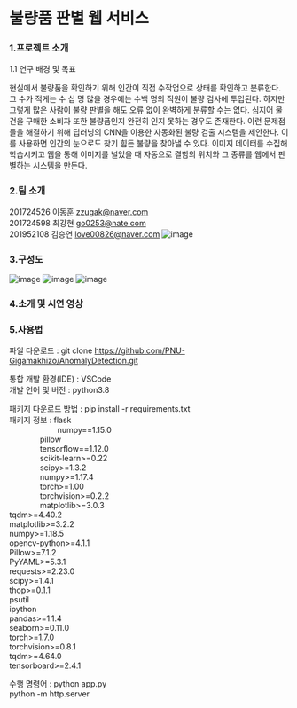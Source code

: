 # 불량품 판별 웹 서비스
### 1.프로젝트 소개
1.1 연구 배경 및 목표

  현실에서 불량품을 확인하기 위해 인간이 직접 수작업으로 상태를 확인하고 분류한다. 그 수가 적게는 수  십 명 많을 경우에는 수백 명의 직원이 불량 검사에 투입된다. 하지만 그렇게 많은 사람이 불량 판별을 해도 오류 없이 완벽하게 분류할 수는 없다. 심지어 물건을 구매한 소비자 또한 불량품인지 완전히 인지 못하는 경우도 존재한다. 이런 문제점들을 해결하기 위해 딥러닝의 CNN을 이용한 자동화된 불량 검출 시스템을 제안한다. 이를 사용하면 인간의 눈으로도 찾기 힘든 불량을 찾아낼 수 있다. 이미지 데이터를 수집해 학습시키고 웹을 통해 이미지를 널었을 때 자동으로 결함의 위치와 그 종류를 웹에서 판별하는 시스템을 만든다.

### 2.팀 소개
201724526 이동훈 zzugak@naver.com  
201724598 최강현 go0253@nate.com  
201952108 김승연 love00826@naver.com
![image](https://user-images.githubusercontent.com/64565005/195789448-67f034d6-deb4-4282-8008-cd4331e5d488.png)

### 3.구성도
![image](https://user-images.githubusercontent.com/64565005/195790034-36b07da2-36a3-4b45-932f-45cbe59c281f.png)
![image](https://user-images.githubusercontent.com/64565005/195790050-dd5c74b0-b741-4838-8c73-0fd530c173ab.png)
![image](https://user-images.githubusercontent.com/64565005/195790058-df6db475-9a18-4335-920c-e58955dcab52.png)

### 4.소개 및 시연 영상

### 5.사용법

파일 다운로드 : git clone https://github.com/PNU-Gigamakhizo/AnomalyDetection.git

통합 개발 환경(IDE) : VSCode  
개발 언어 및 버전 : python3.8  
              
패키지 다운로드 방법 : pip install -r requirements.txt  
패키지 정보 :  flask  
&nbsp;&nbsp;&nbsp;&nbsp;&nbsp;&nbsp;&nbsp;&nbsp;&nbsp;&nbsp;&nbsp;&nbsp;&nbsp;&nbsp;&nbsp;&nbsp;&nbsp;&nbsp;&nbsp;&nbsp;&nbsp;&nbsp;numpy==1.15.0  
&nbsp;&nbsp;&nbsp;&nbsp;&nbsp;&nbsp;&nbsp;&nbsp;&nbsp;&nbsp;&nbsp;&nbsp;&nbsp;&nbsp;pillow  
&nbsp;&nbsp;&nbsp;&nbsp;&nbsp;&nbsp;&nbsp;&nbsp;&nbsp;&nbsp;&nbsp;&nbsp;&nbsp;&nbsp;tensorflow==1.12.0  
&nbsp;&nbsp;&nbsp;&nbsp;&nbsp;&nbsp;&nbsp;&nbsp;&nbsp;&nbsp;&nbsp;&nbsp;&nbsp;&nbsp;scikit-learn>=0.22  
&nbsp;&nbsp;&nbsp;&nbsp;&nbsp;&nbsp;&nbsp;&nbsp;&nbsp;&nbsp;&nbsp;&nbsp;&nbsp;&nbsp;scipy>=1.3.2  
&nbsp;&nbsp;&nbsp;&nbsp;&nbsp;&nbsp;&nbsp;&nbsp;&nbsp;&nbsp;&nbsp;&nbsp;&nbsp;&nbsp;numpy>=1.17.4  
&nbsp;&nbsp;&nbsp;&nbsp;&nbsp;&nbsp;&nbsp;&nbsp;&nbsp;&nbsp;&nbsp;&nbsp;&nbsp;&nbsp;torch>=1.00  
&nbsp;&nbsp;&nbsp;&nbsp;&nbsp;&nbsp;&nbsp;&nbsp;&nbsp;&nbsp;&nbsp;&nbsp;&nbsp;&nbsp;torchvision>=0.2.2  
&nbsp;&nbsp;&nbsp;&nbsp;&nbsp;&nbsp;&nbsp;&nbsp;&nbsp;&nbsp;&nbsp;&nbsp;&nbsp;&nbsp;matplotlib>=3.0.3  
              tqdm>=4.40.2  
              matplotlib>=3.2.2  
              numpy>=1.18.5  
              opencv-python>=4.1.1  
              Pillow>=7.1.2  
              PyYAML>=5.3.1  
              requests>=2.23.0  
              scipy>=1.4.1  
              thop>=0.1.1  
              psutil  
              ipython  
              pandas>=1.1.4  
              seaborn>=0.11.0  
              torch>=1.7.0  
              torchvision>=0.8.1  
              tqdm>=4.64.0  
              tensorboard>=2.4.1  
  
수행 명령어 : python app.py  
              python -m http.server  
